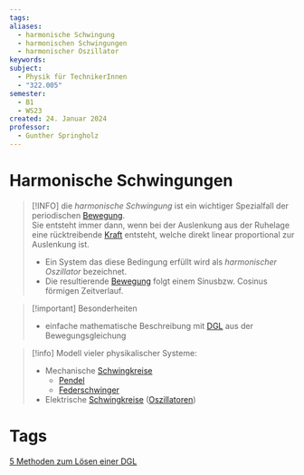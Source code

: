 ```yaml
---
tags: 
aliases:
  - harmonische Schwingung
  - harmonischen Schwingungen
  - harmonischer Oszillator
keywords: 
subject:
  - Physik für TechnikerInnen
  - "322.005"
semester:
  - B1
  - WS23
created: 24. Januar 2024
professor:
  - Gunther Springholz
---
```

 

# Harmonische Schwingungen

> [!INFO] die *harmonische Schwingung* ist ein wichtiger Spezialfall der periodischen [Bewegung](Kinematik.md).  
> Sie entsteht immer dann, wenn bei der Auslenkung aus der Ruhelage eine rücktreibende [Kraft](Kräfte.md) entsteht, welche direkt linear proportional zur Auslenkung ist.
>
> - Ein System das diese Bedingung erfüllt wird als *harmonischer Oszillator* bezeichnet.
> - Die resultierende [Bewegung](Kinematik.md) folgt einem Sinusbzw. Cosinus förmigen Zeitverlauf.

> [!important] Besonderheiten
> - einfache mathematische Beschreibung mit [DGL](../Mathematik/{MOC}%20DGL.md) aus der Bewegungsgleichung

> [!info] Modell vieler physikalischer Systeme:
>- Mechanische [Schwingkreise](Schwingkreise.md)
>	- [Pendel](Pendel.md)
>	- [Federschwinger](Feder-Schwinger.md)
> - Elektrische [Schwingkreise](Schwingkreise.md) ([Oszillatoren](../Hardwareentwicklung/Oszillatoren/Clock%20Generierung.md))

# Tags

[5 Methoden zum Lösen einer DGL](https://www.youtube.com/watch?v=0kY3Wpvutfs)